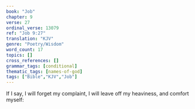 ```yaml
---
book: "Job"
chapter: 9
verse: 27
ordinal_verse: 13079
ref: "Job 9:27"
translation: "KJV"
genre: "Poetry/Wisdom"
word_count: 17
topics: []
cross_references: []
grammar_tags: [conditional]
thematic_tags: [names-of-god]
tags: ["Bible","KJV","Job"]
---
```

If I say, I will forget my complaint, I will leave off my heaviness, and comfort myself:
